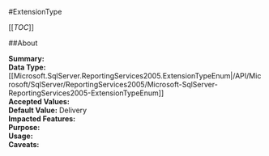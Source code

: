 #ExtensionType

[[_TOC_]]

##About

**Summary:** <remarks />  
**Data Type:** [[Microsoft.SqlServer.ReportingServices2005.ExtensionTypeEnum|/API/Microsoft/SqlServer/ReportingServices2005/Microsoft-SqlServer-ReportingServices2005-ExtensionTypeEnum]]  
**Accepted Values:**   
**Default Value:** Delivery  
**Impacted Features:**   
**Purpose:**   
**Usage:**   
**Caveats:**   

